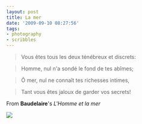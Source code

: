 ```yaml
---
layout: post
title: La mer
date: '2009-09-10 08:27:56'
tags:
- photography
- scribbles
---
```



>Vous êtes tous les deux ténébreux et discrets:

>Homme, nul n'a sondé le fond de tes abîmes;

>Ô mer, nul ne connaît tes richesses intimes,

>Tant vous êtes jaloux de garder vos secrets!

From **Baudelaire**'s *L'Homme et la mer*

![](http://lh3.ggpht.com/_8N3MB6ce-Uw/SoGsSJr1ArI/AAAAAAAALQw/UQnNwiCNZnc/s800/DSC04359.JPG)


